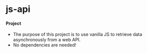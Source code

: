 # js-api

#### Project

- The purpose of this project is to use vanilla JS to retrieve data asynchronously from a web API.
- No dependencies are needed!
